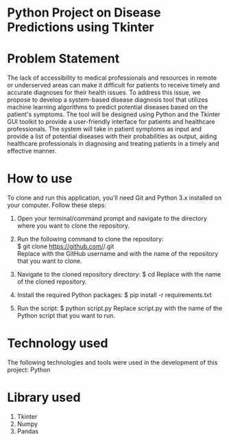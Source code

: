 # Python Project on Disease Predictions using Tkinter
# Problem Statement 
The lack of accessibility to medical professionals and resources in remote or underserved areas can make it difficult for patients to receive timely and accurate diagnoses for their health issues. To address this issue, we propose to develop a system-based disease diagnosis tool that utilizes machine learning algorithms to predict potential diseases based on the patient's symptoms. The tool will be designed using Python and the Tkinter GUI toolkit to provide a user-friendly interface for patients and healthcare professionals. The system will take in patient symptoms as input and provide a list of potential diseases with their probabilities as output, aiding healthcare professionals in diagnosing and treating patients in a timely and effective manner.

# How to use
To clone and run this application, you'll need Git and Python 3.x installed on your computer. Follow these steps:
1. Open your terminal/command prompt and navigate to the directory where you want to clone the repository.

2. Run the following command to clone the repository:<br/>
$ git clone https://github.com/<username>/<repository-name>.git<br />
Replace <username> with the GitHub username and <repository-name> with the name of the repository that you want to clone.
  
3. Navigate to the cloned repository directory:
$ cd <repository-name>
Replace <repository-name> with the name of the cloned repository.
  
4. Install the required Python packages:
$ pip install -r requirements.txt
  
5. Run the script:
$ python script.py
Replace script.py with the name of the Python script that you want to run.

# Technology used
The following technologies and tools were used in the development of this project:
Python

# Library used
1. Tkinter
2. Numpy
3. Pandas
